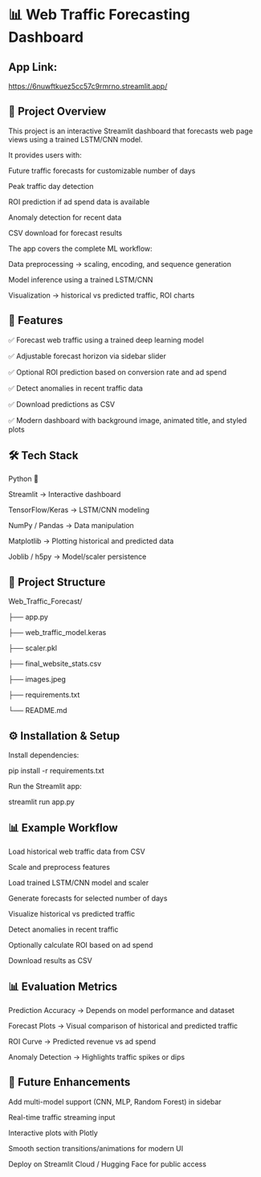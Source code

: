 # 📊 Web Traffic Forecasting Dashboard

## App Link:
https://6nuwftkuez5cc57c9rmrno.streamlit.app/

## 📌 Project Overview

This project is an interactive Streamlit dashboard that forecasts web page views using a trained LSTM/CNN model.

It provides users with:

Future traffic forecasts for customizable number of days

Peak traffic day detection

ROI prediction if ad spend data is available

Anomaly detection for recent data

CSV download for forecast results

The app covers the complete ML workflow:

Data preprocessing → scaling, encoding, and sequence generation

Model inference using a trained LSTM/CNN

Visualization → historical vs predicted traffic, ROI charts

## 🚀 Features

✅ Forecast web traffic using a trained deep learning model

✅ Adjustable forecast horizon via sidebar slider

✅ Optional ROI prediction based on conversion rate and ad spend

✅ Detect anomalies in recent traffic data

✅ Download predictions as CSV

✅ Modern dashboard with background image, animated title, and styled plots

## 🛠️ Tech Stack

Python 🐍

Streamlit → Interactive dashboard

TensorFlow/Keras → LSTM/CNN modeling

NumPy / Pandas → Data manipulation

Matplotlib → Plotting historical and predicted data

Joblib / h5py → Model/scaler persistence


## 📂 Project Structure

Web_Traffic_Forecast/

├── app.py

├── web_traffic_model.keras

├── scaler.pkl

├── final_website_stats.csv

├── images.jpeg

├── requirements.txt

└── README.md

## ⚙️ Installation & Setup

 Install dependencies:

pip install -r requirements.txt


Run the Streamlit app:

streamlit run app.py

## 📊 Example Workflow

Load historical web traffic data from CSV

Scale and preprocess features

Load trained LSTM/CNN model and scaler

Generate forecasts for selected number of days

Visualize historical vs predicted traffic

Detect anomalies in recent traffic

Optionally calculate ROI based on ad spend

Download results as CSV

## 📊 Evaluation Metrics

Prediction Accuracy → Depends on model performance and dataset

Forecast Plots → Visual comparison of historical and predicted traffic

ROI Curve → Predicted revenue vs ad spend

Anomaly Detection → Highlights traffic spikes or dips

## 🎯 Future Enhancements

Add multi-model support (CNN, MLP, Random Forest) in sidebar

Real-time traffic streaming input

Interactive plots with Plotly

Smooth section transitions/animations for modern UI

Deploy on Streamlit Cloud / Hugging Face for public access

